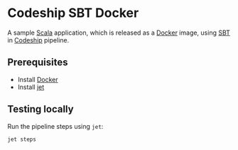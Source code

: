 # Codeship SBT Docker

A sample [Scala](https://www.scala-lang.org/) application, which is released as a [Docker](https://www.docker.com/) image, using [SBT](https://www.scala-sbt.org/) in [Codeship](https://codeship.com/) pipeline.

## Prerequisites

* Install [Docker](https://docs.docker.com/install/)
* Install [jet](https://documentation.codeship.com/pro/jet-cli/installation/)

## Testing locally

Run the pipeline steps using `jet`:

    jet steps

